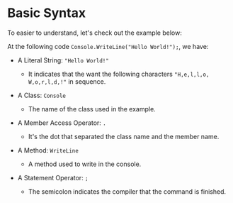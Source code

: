 # Basic Syntax

To easier to understand, let's check out the example below:

At the following code `Console.WriteLine("Hello World!");`, we have:

- A Literal String: `"Hello World!"`

    - It indicates that the want the following characters `"H,e,l,l,o, W,o,r,l,d,!"` in sequence.
    
- A Class: `Console`

    - The name of the class used in the example.

- A Member Access Operator: `.`

    - It's the dot that separated the class name and the member name.

- A Method: `WriteLine`

    - A method used to write in the console.

- A Statement Operator: `;`

    - The semicolon indicates the compiler that the command is finished.